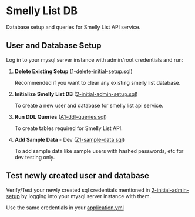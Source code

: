 # Smelly List DB

Database setup and queries for Smelly List API service.

## User and Database Setup

Log in to your mysql server instance with admin/root credentials and run:

1. **Delete Existing Setup** ([1-delete-initial-setup.sql](./dev/1-delete-initial-setup.sql))
    
    Recommended if you want to clear any existing smelly list database.

2. **Initialize Smelly List DB** ([2-initial-admin-setup.sql](./dev/2-initial-admin-setup.sql))
    
    To create a new user and database for smelly list api service.

3. **Run DDL Queries** ([A1-ddl-queries.sql](./common/A1-ddl-queries.sql))
    
    To create tables required for Smelly List API.

3. **Add Sample Data** - Dev ([Z1-sample-data.sql](./dev/Z1-sample-data.sql))
    
    To add sample data like sample users with hashed passwords, etc for dev testing only.

## Test newly created user and database

Verify/Test your newly created sql credentials mentioned in [2-initial-admin-setup](./dev/2-initial-admin-setup.sql) by logging into your mysql server instance with them.

Use the same credentials in your [application.yml](./../smelly-list-api/src/main/resources/application.yml)
